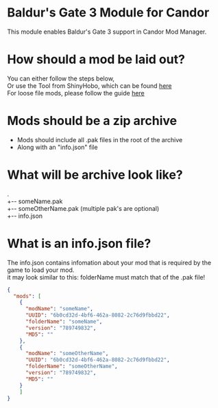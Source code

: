 # Baldur's Gate 3 Module for Candor

This module enables Baldur's Gate 3 support in Candor Mod Manager.

# How should a mod be laid out?

You can either follow the steps below,  
Or use the Tool from ShinyHobo, which can be found [here](https://github.com/ShinyHobo/bg3-mod-packer)  
For loose file mods, please follow the guide [here](https://github.com/ShadowChild/BaldursGate3/loose-file-spec.md)

# Mods should be a zip archive

* Mods should include all .pak files in the root of the archive
* Along with an "info.json" file

# What will be archive look like?
.  
+-- someName.pak  
+-- someOtherName.pak (multiple pak's are optional)  
+-- info.json

# What is an info.json file?

The info.json contains infomation about your mod that is required by the game to load your mod.  
it may look similar to this:
folderName must match that of the .pak file!

```json
{
  "mods": [
    {
      "modName": "someName",
      "UUID": "6b0cd32d-4bf6-462a-8082-2c76d9fbbd22",
      "folderName": "someName",
      "version": "789749832",
      "MD5": ""
    },
    {
      "modName": "someOtherName",
      "UUID": "6b0cd32d-4bf6-462a-8082-2c76d9fbbd22",
      "folderName": "someOtherName",
      "version": "789749832",
      "MD5": ""
    }
    ]
}
```
